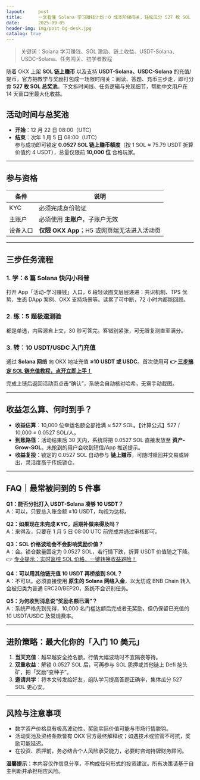 ```yaml
---
layout:     post
title:      一文看懂 Solana 学习赚钱计划：0 成本阶梯闯关，轻松瓜分 527 枚 SOL
date:       2025-09-05
header-img: img/post-bg-desk.jpg
catalog: true
---
```


> 关键词：Solana 学习赚钱、SOL 激励、链上收益、USDT-Solana、USDC-Solana、任务闯关、初学者教程  

随着 OKX 上架 **SOL 链上赚币** 以及支持 **USDT-Solana、USDC-Solana** 的充值/提币，官方把教学与奖励打包成一场限时闯关：阅读、答题、充币三步走，即可分食 **527 枚 SOL 总奖池**。下文拆时间线、任务逻辑与兑现细节，帮助中文用户在 14 天窗口里最大化收益。

## 活动时间与总奖池
- **开始**：12 月 22 日 08:00（UTC）  
- **结束**：次年 1 月 5 日 08:00（UTC）  
参与成功即可锁定 **0.0527 SOL 链上赚币额度**（按 1 SOL ≈ 75.79 USDT 折算价值约 4 USDT），总量仅限前 **10,000 位** 合格玩家。

---

## 参与资格
| 条件 | 说明 |
|---|---|
| KYC | 必须完成身份验证 |
| 主账户 | 必须使用 **主账户**，子账户无效 |
| 设备入口 | **仅限 OKX App**；H5 或网页端无法进入活动页 |

---

## 三步任务流程

### 1. 学：6 篇 Solana 快闪小科普  
打开 App「活动-学习赚钱」入口，6 段轻读图文层层递进：共识机制、TPS 优势、生态 DApp 案例、OKX 支持场景等。读累了可中断，72 小时内都能回顾。

### 2. 练：5 题极速测验  
都是单选，内容源自上文，30 秒可答完。答错别紧张，可无限复测直至满分。

### 3. 转：10 USDT/USDC 入门充值  
通过 **Solana 网络** 向 OKX 地址充值 **≥10 USDT 或 USDC**。首次使用可 **👉 [三步搞定 SOL 链充值教程，点开立即上手！](https://okxdog.com/)**

完成上链后返回活动页点击“确认”，系统会自动核对哈希，无需手动截图。

---

## 收益怎么算、何时到手？
- **收益估算**：10,000 位幸运名额全部抢满 ≈ 527 SOL。【计算公式】527 / 10,000 = 0.0527 SOL/人。  
- **到账路径**：活动结束后 30 天内，系统将把 0.0527 SOL 直接发放至 **资产-Grow-SOL**。未抢到的用户会收到短信/App 推送提示。  
- **收益复投**：锁定的 0.0527 SOL 自动参与 **链上赚币**，可随时赎回并交易或转出，灵活度高于传统锁仓。

---

## FAQ｜最常被问到的 5 件事

**Q1：能否分批打入 USDT-Solana 凑够 10 USDT？**  
A：可以，只要总入账金额 ≥10 USDT，均视为达标。

**Q2：如果现在未完成 KYC，后期补做来得及吗？**  
A：来得及，只要在 1 月 5 日 08:00 UTC 前完成并通过审核即可。

**Q3：SOL 价格波动会不会影响奖励价值？**  
A：会。锁仓数量固定为 0.0527 SOL，若行情下跌，折算 USDT 价值随之下降。  
👉 [专业提示：实时监控 SOL 价格，一键转换收益避险！](https://okxdog.com/)

**Q4：可以用其他链充值 10 USDT 再桥接到 SOL？**  
A：不可以。必须直接使用 **原生的 Solana 网络入金**，以太坊或 BNB Chain 转入会被归类为普通 ERC20/BEP20，系统不会识别任务。

**Q5：为何收到消息说“奖励名额已满”？**  
A：系统严格先到先得，10,000 名门槛达额后完成者无奖励，但仍保留已充值的 10 USDT/USDC 及常规费率。

---

## 进阶策略：最大化你的「入门 10 美元」

1. **当天充值**：越早越安全抢名额，行情大幅波动时不宜隔夜等待。  
2. **双重收益**：解锁 0.0527 SOL 后，可再参与 SOL 质押或其他链上 Defi 挖头矿，把「奖励”变种子”。  
3. **邀请共学**：将本文转发给好友，组队学习提高答题正确率，集体瓜分 527 SOL 更心安。

---

## 风险与注意事项
- 数字资产价格具有极高波动性，奖励实际价值可能与市场行情脱钩。  
- 活动奖池及资格条款皆有 OKX 官方最终解释权；如遇技术或监管不可抗，奖励可能延迟。  
- 在投资、质押前，务必结合个人风险承受能力，必要时咨询持牌财务顾问。  

**温馨提示**：本内容仅作信息分享，不构成任何形式的投资建议。所有决策请基于自主判断并承担相应风险。